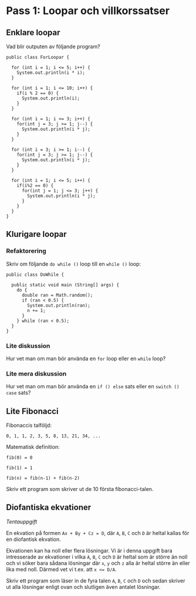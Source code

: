 Pass 1: Loopar och villkorssatser
=================================

Enklare loopar
-------------------

Vad blir outputen av följande program?

    public class ForLoopar {

      for (int i = 1; i <= 5; i++) {
        System.out.println(i * i);
      }  

      for (int i = 1; i <= 10; i++) {
        if(i % 2 == 0) {
          System.out.println(i);
        }
      }

      for (int i = 1; i <= 3; i++) {
        for(int j = 3; j >= 1; j--) {
          System.out.println(i * j);
        }
      }

      for (int i = 3; i >= 1; i--) {
        for(int j = 3; j >= 1; j--) {
          System.out.println(i * j);
        }
      }

      for (int i = 1; i <= 5; i++) {
        if(i%2 == 0) {
          for(int j = 1; j <= 3; j++) {
            System.out.println(i * j);
          }
        }
      }
    }

Klurigare loopar
---------------------

### Refaktorering

Skriv om följande `do while ()` loop till en `while ()` loop:

    public class DoWhile {

      public static void main (String[] args) {
        do {
          double ran = Math.random();
          if (ran < 0.5) {
            System.out.println(ran);
            n += 1;
          }
        } while (ran < 0.5);
      }
    }

### Lite diskussion

Hur vet man om man bör använda en `for` loop eller en `while` loop?

### Lite mera diskussion

Hur vet man om man bör använda en `if () else` sats eller en `switch () case` sats?

Lite Fibonacci
--------------

Fibonaccis talföljd: 

`0, 1, 1, 2, 3, 5, 8, 13, 21, 34, ...`

Matematisk definition:

`fib(0) = 0`

`fib(1) = 1`

`fib(n) = fib(n-1) + fib(n-2)`

Skriv ett program som skriver ut de 10 första fibonacci-talen.

Diofantiska ekvationer
----------------------
*Tentauppgift*

En ekvation på formen `Ax + By + Cz = D`, där `A`, `B`, `C` och `D` är heltal kallas för en diofantisk ekvation.

Ekvationen kan ha noll eller flera lösningar. Vi är i denna uppgift bara intresserade av ekvationer i vilka `A`, `B`, `C` och `D` är heltal som är större än noll och vi söker bara sådana lösningar där `x`, `y` och `z` alla är heltal större än eller lika med noll. Därmed vet vi t.ex. att `x <= D/A`. 

Skriv ett program som läser in de fyra talen `A`, `B`, `C` och `D` och sedan skriver ut alla lösningar enligt ovan och slutligen även antalet lösningar.
